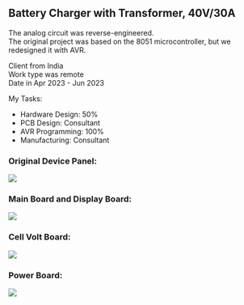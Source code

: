 ## Battery Charger with Transformer, 40V/30A
The analog circuit was reverse-engineered.  
The original project was based on the 8051 microcontroller, but we redesigned it with AVR.  

Client from India  
Work type was remote  
Date in Apr 2023 - Jun 2023  

My Tasks: 
- Hardware Design: 50%  
- PCB Design: Consultant  
- AVR Programming: 100%
- Manufacturing: Consultant  

### Original Device Panel:
![](https://s32.picofile.com/file/8477598576/OriginalDevicePanel.png.png)

### Main Board and Display Board:
![](https://s32.picofile.com/file/8477598350/MainBoard_DisplayBoard.png)

### Cell Volt Board:
![](https://s32.picofile.com/file/8477598426/CellVolt.jpg)

### Power Board:
![](https://s32.picofile.com/file/8477598468/PowerBoard.jpg)
